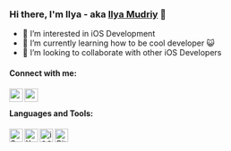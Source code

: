 ### Hi there, I'm Ilya - aka [Ilya Mudriy][instagram] 👋

- 👀 I’m interested in iOS Development
- 🌱 I’m currently learning how to be cool developer 😺
- 💞️ I’m looking to collaborate with other iOS Developers

#### Connect with me:
<!-- [<img align="left" alt="mudriyilya | LinkedIn" width="24px" src="https://cdn.jsdelivr.net/npm/simple-icons@v3/icons/linkedin.svg" />][linkedin] -->
[<img align="left" alt="mudriyilya | Instagram" width="24px" src="https://cdn.jsdelivr.net/npm/simple-icons@7.19.0/icons/instagram.svg" />][instagram]
[<img align="left" alt="mudriyilya | Facebook" width="24px" src="https://cdn.jsdelivr.net/npm/simple-icons@7.19.0/icons/facebook.svg" />][facebook]
<br />

#### Languages and Tools:
[<img align="left" alt="Swift" width="24px" src="https://cdn.jsdelivr.net/npm/simple-icons@7.19.0/icons/swift.svg" />][iOS-Swift]
[<img align="left" alt="Xcode" width="24px" src="https://cdn.jsdelivr.net/npm/simple-icons@7.19.0/icons/xcode.svg" />][Xcode]
[<img align="left" alt="iOS" width="24px" src="https://cdn.jsdelivr.net/npm/simple-icons@7.19.0/icons/ios.svg" />][iOS-Developer]
[<img align="left" alt="GitHub" width="24px" src="https://cdn.jsdelivr.net/npm/simple-icons@7.19.0/icons/github.svg" />][github]

<br />

[instagram]: https://instagram.com/mudriy.ilya
<!-- [linkedin]: https://linkedin.com/in/??? -->
[facebook]: https://www.facebook.com/mudriy.ilya

[iOS-Swift]: https://developer.apple.com/swift
[Xcode]: https://developer.apple.com/xcode/ide
[iOS-Developer]: https://developer.apple.com/ios
[github]: https://github.com/MudriyIlya
